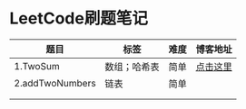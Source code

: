 # LeetCode刷题笔记



| 题目            | 标签         | 难度 | 博客地址                                                     |
| --------------- | ------------ | ---- | ------------------------------------------------------------ |
| 1.TwoSum        | 数组；哈希表 | 简单 | [点击这里]([https://liuyang0001.github.io/2020/01/02/1-%E4%B8%A4%E6%95%B0%E4%B9%8B%E5%92%8C/](https://liuyang0001.github.io/2020/01/02/1-两数之和/)) |
| 2.addTwoNumbers | 链表         | 简单 |                                                              |
|                 |              |      |                                                              |
|                 |              |      |                                                              |


